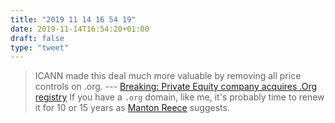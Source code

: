 ```yaml
---
title: "2019 11 14 16 54 19"
date: 2019-11-14T16:54:20+01:00
draft: false
type: "tweet"
---
```

> ICANN made this deal much more valuable by removing all price controls on .org. --- [Breaking: Private Equity company acquires .Org registry](https://domainnamewire.com/2019/11/13/breaking-private-equity-company-acquires-org-registry/)
If you have a `.org` domain, like me, it's probably time to renew it for 10 or 15 years as [Manton Reece](https://www.manton.org/2019/11/13/after-reading-this.html) suggests. 
